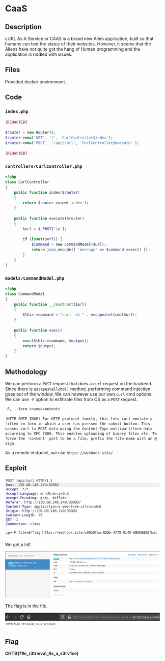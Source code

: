 # CaaS
## Description
cURL As A Service or CAAS is a brand new Alien application, built so that humans can test the status of their websites. However, it seems that the Aliens have not quite got the hang of Human programming and the application is riddled with issues.

## Files
Provided docker environment.

## Code
### `index.php`
```php
[REDACTED]

$router = new Router();
$router->new('GET', '/', 'CurlController@index');
$router->new('POST', '/api/curl', 'CurlController@execute' );

[REDACTED]
```

### `controllers/CurlController.php`
```php
<?php
class CurlController
{
    public function index($router)
    {
        return $router->view('index');
    }

    public function execute($router)
    {
        $url = $_POST['ip'];

        if (isset($url)) {
            $command = new CommandModel($url);
            return json_encode([ 'message' => $command->exec() ]);
        }
    }
}
```

### `models/CommandModel.php `
```php
<?php
class CommandModel
{
    public function __construct($url)
    {
        $this->command = "curl -sL " . escapeshellcmd($url);
    }

    public function exec()
    {
        exec($this->command, $output);
        return $output;
    }
}
```

## Methodology
We can perform a `POST` request that does a `curl` request on the backend. Since there is `escapeshellcmd()` method, performing command injection goes out of the window. We can however use our own `curl` cmd options. We can use `-F` option to exfiltrate files from OS as a `POST` request.

```
-F, --form <name=content>

(HTTP SMTP IMAP) For HTTP protocol family, this lets curl emulate a filled-in form in which a user has pressed the submit button. This causes curl to POST data using the Content-Type multipart/form-data according to RFC 2388. This enables uploading of binary files etc. To force the 'content' part to be a file, prefix the file name with an @ sign.
```

As a remote endpoint, we use `https://webhook.site/`.

## Exploit
![burp](./burp.PNG)

We get a hit!

![webhook](./webhook.PNG)

The flag is in the file.

![aws](./aws.PNG)

## Flag
**CHTB{f1le_r3trieval_4s_a_s3rv1ce}**